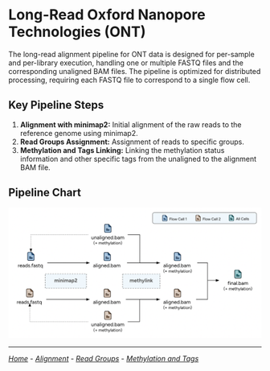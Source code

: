 
# Long-Read Oxford Nanopore Technologies (ONT)

The long-read alignment pipeline for ONT data is designed for per-sample and per-library execution, handling one or multiple FASTQ files and the corresponding unaligned BAM files. The pipeline is optimized for distributed processing, requiring each FASTQ file to correspond to a single flow cell.

## Key Pipeline Steps

1. **Alignment with minimap2:** Initial alignment of the raw reads to the reference genome using minimap2.
2. **Read Groups Assignment:** Assignment of reads to specific groups.
3. **Methylation and Tags Linking:** Linking the methylation status information and other specific tags from the unaligned to the alignment BAM file.

## Pipeline Chart

![flow_chart](Flow_Chart_Pipeline.png)

---

[_Home_](/README.md) - [_Alignment_](/DOCS/ALIGNMENT/Long-Read_Oxford_Nanopore/1_Alignment.md) - [_Read Groups_](/DOCS/ALIGNMENT/Long-Read_Oxford_Nanopore/2_Read_Groups.md) - [_Methylation and Tags_](/DOCS/ALIGNMENT/Long-Read_Oxford_Nanopore/3_Methylation_and_Tags.md)

